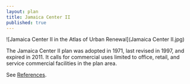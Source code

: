```yaml
---
layout: plan
title: Jamaica Center II
published: true
---
```


![Jamaica Center II in the Atlas of Urban Renewal](Jamaica Center II.jpg)

The Jamaica Center II plan was adopted in 1971, last revised in 1997, and expired in 2011. It calls for commercial uses limited to office, retail, and service commercial facilities in the plan area.

See [References](http://www.urbanreviewer.org/#page=references.html).
